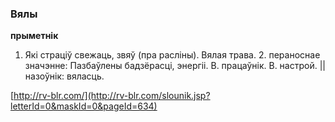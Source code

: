 ### Вялы
**прыметнік**

1. Які страціў свежаць, звяў (пра расліны). Вялая трава. 2. пераноснае значэнне: Пазбаўлены бадзёрасці, энергіі. В. працаўнік. В. настрой. || назоўнік: вяласць.

<a rel="author">[http://rv-blr.com/](http://rv-blr.com/slounik.jsp?letterId=0&maskId=0&pageId=634)</a>
